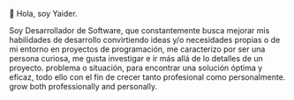 👋 Hola, soy Yaider.

Soy Desarrollador de Software, que constantemente busca mejorar mis habilidades de desarrollo convirtiendo ideas y/o necesidades propias o de mi entorno en proyectos de programación, me caracterizo por ser una persona curiosa, me gusta investigar e ir más allá de lo detalles de un proyecto. problema o situación, para encontrar una solución óptima y eficaz, todo ello con el fin de crecer tanto profesional como personalmente. grow both professionally and personally.

<!---
yaidercc/yaidercc is a ✨ special ✨ repository because its `README.md` (this file) appears on your GitHub profile.
You can click the Preview link to take a look at your changes.
--->
